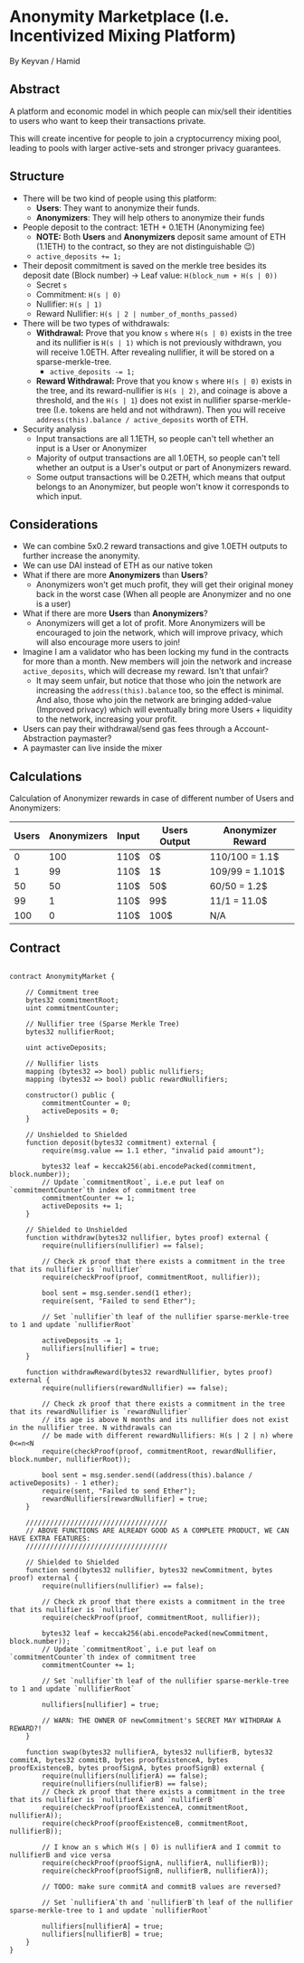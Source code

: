 # Anonymity Marketplace (I.e. Incentivized Mixing Platform)

By Keyvan / Hamid

## Abstract

A platform and economic model in which people can mix/sell their identities to users who want to keep their transactions private.

This will create incentive for people to join a cryptocurrency mixing pool, leading to pools with larger active-sets and stronger privacy guarantees.

## Structure

- There will be two kind of people using this platform:
    - **Users**: They want to anonymize their funds.
    - **Anonymizers**: They will help others to anonymize their funds
- People deposit to the contract: 1ETH + 0.1ETH (Anonymizing fee)
    - **NOTE:** Both **Users** and **Anonymizers** deposit same amount of ETH (1.1ETH) to the contract, so they are not distinguishable :wink:)
    - `active_deposits += 1;`
- Their deposit commitment is saved on the merkle tree besides its deposit date (Block number) -> Leaf value: `H(block_num + H(s | 0))`
    - Secret `s`
    - Commitment: `H(s | 0)`
    - Nullifier: `H(s | 1)`
    - Reward Nullifier: `H(s | 2 | number_of_months_passed)`
- There will be two types of withdrawals:
    - **Withdrawal:** Prove that you know `s` where `H(s | 0)` exists in the tree and its nullifier is `H(s | 1)` which is not previously withdrawn, you will receive 1.0ETH. After revealing nullifier, it will be stored on a sparse-merkle-tree.
        - `active_deposits -= 1;`
    - **Reward Withdrawal:** Prove that you know `s` where `H(s | 0)` exists in the tree, and its reward-nullifier is `H(s | 2)`, and coinage is above a threshold, and the `H(s | 1`) does not exist in nullifier sparse-merkle-tree (I.e. tokens are held and not withdrawn). Then you will receive `address(this).balance / active_deposits` worth of ETH.
- Security analysis
    - Input transactions are all 1.1ETH, so people can't tell whether an input is a User or Anonymizer
    - Majority of output transactions are all 1.0ETH, so people can't tell whether an output is a User's output or part of Anonymizers reward.
    - Some output transactions will be 0.2ETH, which means that output belongs to an Anonymizer, but people won't know it corresponds to which input.
    

## Considerations
 - We can combine 5x0.2 reward transactions and give 1.0ETH outputs to further increase the anonymity.
 - We can use DAI instead of ETH as our native token
 - What if there are more **Anonymizers** than **Users**?
     - Anonymizers won't get much profit, they will get their original money back in the worst case (When all people are Anonymizer and no one is a user)
 - What if there are more **Users** than **Anonymizers**?
     - Anonymizers will get a lot of profit. More Anonymizers will be encouraged to join the network, which will improve privacy, which will also encourage more users to join!
 - Imagine I am a validator who has been locking my fund in the contracts for more than a month. New members will join the network and increase `active_deposits`, which will decrease my reward. Isn't that unfair?
     - It may seem unfair, but notice that those who join the network are increasing the `address(this).balance` too, so the effect is minimal. And also, those who join the network are bringing added-value (Improved privacy) which will eventually bring more Users + liquidity to the network, increasing your profit.
  - Users can pay their withdrawal/send gas fees through a Account-Abstraction paymaster?
  - A paymaster can live inside the mixer

## Calculations

Calculation of Anonymizer rewards in case of different number of Users and Anonymizers:

| Users | Anonymizers |  Input  | Users Output | Anonymizer Reward |
|-------|-------------|---------|--------------|-------------------|
|   0   |     100     |   110$  |      0$      |  110/100 = 1.1$   |
|   1   |      99     |   110$  |      1$      |   109/99 = 1.101$ |
|  50   |      50     |   110$  |     50$      |    60/50 = 1.2$   |
|  99   |       1     |   110$  |     99$      |     11/1 = 11.0$  |
| 100   |       0     |   110$  |    100$      |         N/A       |

## Contract

```solidity

contract AnonymityMarket {

    // Commitment tree
    bytes32 commitmentRoot;
    uint commitmentCounter;

    // Nullifier tree (Sparse Merkle Tree)
    bytes32 nullifierRoot;

    uint activeDeposits;

    // Nullifier lists
    mapping (bytes32 => bool) public nullifiers;
    mapping (bytes32 => bool) public rewardNullifiers;

    constructor() public {
        commitmentCounter = 0;
        activeDeposits = 0;
    }

    // Unshielded to Shielded
    function deposit(bytes32 commitment) external {
        require(msg.value == 1.1 ether, "invalid paid amount");

        bytes32 leaf = keccak256(abi.encodePacked(commitment, block.number));
        // Update `commitmentRoot`, i.e.e put leaf on `commitmentCounter`th index of commitment tree
        commitmentCounter += 1;
        activeDeposits += 1;
    }

    // Shielded to Unshielded
    function withdraw(bytes32 nullifier, bytes proof) external {
        require(nullifiers(nullifier) == false);

        // Check zk proof that there exists a commitment in the tree that its nullifier is `nullifier`
        require(checkProof(proof, commitmentRoot, nullifier));

        bool sent = msg.sender.send(1 ether);
        require(sent, "Failed to send Ether");

        // Set `nullifier`th leaf of the nullifier sparse-merkle-tree to 1 and update `nullifierRoot`
        
        activeDeposits -= 1;
        nullifiers[nullifier] = true;
    }

    function withdrawReward(bytes32 rewardNullifier, bytes proof) external {
        require(nullifiers(rewardNullifier) == false);

        // Check zk proof that there exists a commitment in the tree that its rewardNullifier is `rewardNullifier`
        // its age is above N months and its nullifier does not exist in the nullifier tree. N withdrawals can
        // be made with different rewardNullifiers: H(s | 2 | n) where 0<=n<N
        require(checkProof(proof, commitmentRoot, rewardNullifier, block.number, nullifierRoot));

        bool sent = msg.sender.send((address(this).balance / activeDeposits) - 1 ether);
        require(sent, "Failed to send Ether");
        rewardNullifiers[rewardNullifier] = true;
    }

    ///////////////////////////////////
    // ABOVE FUNCTIONS ARE ALREADY GOOD AS A COMPLETE PRODUCT, WE CAN HAVE EXTRA FEATURES:
    ///////////////////////////////////

    // Shielded to Shielded
    function send(bytes32 nullifier, bytes32 newCommitment, bytes proof) external {
        require(nullifiers(nullifier) == false);

        // Check zk proof that there exists a commitment in the tree that its nullifier is `nullifier`
        require(checkProof(proof, commitmentRoot, nullifier));

        bytes32 leaf = keccak256(abi.encodePacked(newCommitment, block.number));
        // Update `commitmentRoot`, i.e put leaf on `commitmentCounter`th index of commitment tree
        commitmentCounter += 1;

        // Set `nullifier`th leaf of the nullifier sparse-merkle-tree to 1 and update `nullifierRoot`

        nullifiers[nullifier] = true;

        // WARN: THE OWNER OF newCommitment's SECRET MAY WITHDRAW A REWARD?!
    }

    function swap(bytes32 nullifierA, bytes32 nullifierB, bytes32 commitA, bytes32 commitB, bytes proofExistenceA, bytes proofExistenceB, bytes proofSignA, bytes proofSignB) external {
        require(nullifiers(nullifierA) == false);
        require(nullifiers(nullifierB) == false);
        // Check zk proof that there exists a commitment in the tree that its nullifier is `nullifierA` and `nullifierB`
        require(checkProof(proofExistenceA, commitmentRoot, nullifierA));
        require(checkProof(proofExistenceB, commitmentRoot, nullifierB));

        // I know an s which H(s | 0) is nullifierA and I commit to nullifierB and vice versa
        require(checkProof(proofSignA, nullifierA, nullifierB));
        require(checkProof(proofSignB, nullifierB, nullifierA));

        // TODO: make sure commitA and commitB values are reversed?

        // Set `nullifierA`th and `nullifierB`th leaf of the nullifier sparse-merkle-tree to 1 and update `nullifierRoot`

        nullifiers[nullifierA] = true;
        nullifiers[nullifierB] = true;
    }
}

```

